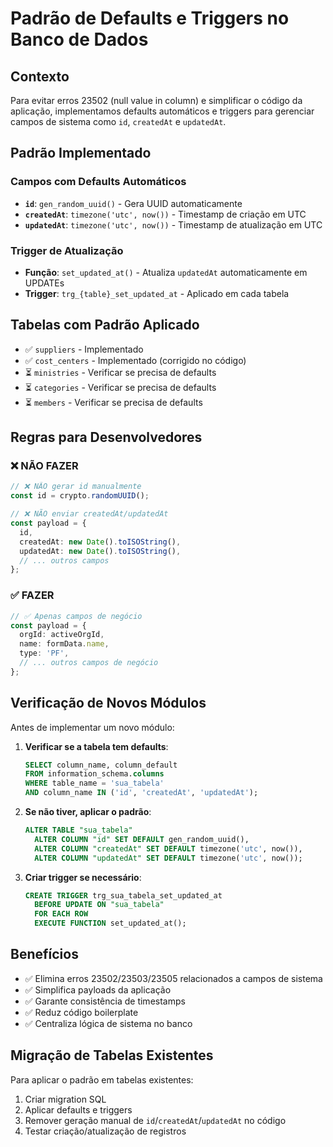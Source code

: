 # Padrão de Defaults e Triggers no Banco de Dados

## Contexto

Para evitar erros 23502 (null value in column) e simplificar o código da aplicação, implementamos defaults automáticos e triggers para gerenciar campos de sistema como `id`, `createdAt` e `updatedAt`.

## Padrão Implementado

### Campos com Defaults Automáticos

- **`id`**: `gen_random_uuid()` - Gera UUID automaticamente
- **`createdAt`**: `timezone('utc', now())` - Timestamp de criação em UTC
- **`updatedAt`**: `timezone('utc', now())` - Timestamp de atualização em UTC

### Trigger de Atualização

- **Função**: `set_updated_at()` - Atualiza `updatedAt` automaticamente em UPDATEs
- **Trigger**: `trg_{table}_set_updated_at` - Aplicado em cada tabela

## Tabelas com Padrão Aplicado

- ✅ `suppliers` - Implementado
- ✅ `cost_centers` - Implementado (corrigido no código)
- ⏳ `ministries` - Verificar se precisa de defaults
- ⏳ `categories` - Verificar se precisa de defaults  
- ⏳ `members` - Verificar se precisa de defaults

## Regras para Desenvolvedores

### ❌ NÃO FAZER

```typescript
// ❌ NÃO gerar id manualmente
const id = crypto.randomUUID();

// ❌ NÃO enviar createdAt/updatedAt
const payload = {
  id,
  createdAt: new Date().toISOString(),
  updatedAt: new Date().toISOString(),
  // ... outros campos
};
```

### ✅ FAZER

```typescript
// ✅ Apenas campos de negócio
const payload = {
  orgId: activeOrgId,
  name: formData.name,
  type: 'PF',
  // ... outros campos de negócio
};
```

## Verificação de Novos Módulos

Antes de implementar um novo módulo:

1. **Verificar se a tabela tem defaults**:
   ```sql
   SELECT column_name, column_default 
   FROM information_schema.columns 
   WHERE table_name = 'sua_tabela' 
   AND column_name IN ('id', 'createdAt', 'updatedAt');
   ```

2. **Se não tiver, aplicar o padrão**:
   ```sql
   ALTER TABLE "sua_tabela"
     ALTER COLUMN "id" SET DEFAULT gen_random_uuid(),
     ALTER COLUMN "createdAt" SET DEFAULT timezone('utc', now()),
     ALTER COLUMN "updatedAt" SET DEFAULT timezone('utc', now());
   ```

3. **Criar trigger se necessário**:
   ```sql
   CREATE TRIGGER trg_sua_tabela_set_updated_at
     BEFORE UPDATE ON "sua_tabela"
     FOR EACH ROW 
     EXECUTE FUNCTION set_updated_at();
   ```

## Benefícios

- ✅ Elimina erros 23502/23503/23505 relacionados a campos de sistema
- ✅ Simplifica payloads da aplicação
- ✅ Garante consistência de timestamps
- ✅ Reduz código boilerplate
- ✅ Centraliza lógica de sistema no banco

## Migração de Tabelas Existentes

Para aplicar o padrão em tabelas existentes:

1. Criar migration SQL
2. Aplicar defaults e triggers
3. Remover geração manual de `id`/`createdAt`/`updatedAt` no código
4. Testar criação/atualização de registros
